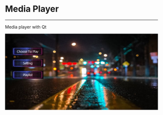 <h1>Media Player</h1>

  <hr>

<p>
Media player with Qt <br>
</p>


<img src="https://github.com/MohammadOshkooh/mediaPlayer/blob/master/static/image/Screenshot 2025-01-28 at 01-17-27 Screenshot 2025-01-28 at 01-15-40 1.jpg (JPEG Image 1280 × 694 pixels).png (PNG Image 634 × 320 pixels).png?raw=true" alt="MediaPlayer">

